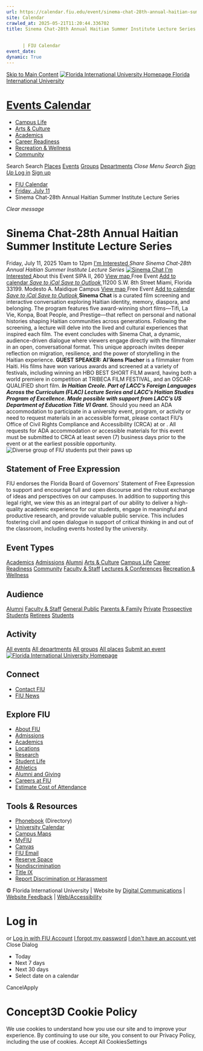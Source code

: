 ```yaml
---
url: https://calendar.fiu.edu/event/sinema-chat-28th-annual-haitian-summer-institute-lecture-series
site: Calendar
crawled_at: 2025-05-21T11:20:44.336702
title: Sinema Chat-28th Annual Haitian Summer Institute Lecture Series
    
    
      | FIU Calendar
event_date: 
dynamic: True
---
```


[Skip to Main Content](https://calendar.fiu.edu/event/sinema-chat-28th-annual-haitian-summer-institute-lecture-series#main-content)
[![Florida International University Homepage](https://digicdn.fiu.edu/core/_assets/images/logo-top.png) Florida International University](https://www.fiu.edu)
# [Events Calendar ](https://calendar.fiu.edu/)
  * [Campus Life](https://calendar.fiu.edu/calendar?event_types%5B%5D=127595)
  * [Arts & Culture](https://calendar.fiu.edu/calendar?event_types%5B%5D=127590)
  * [Academics](https://calendar.fiu.edu/calendar?event_types%5B%5D=127582)
  * [Career Readiness](https://calendar.fiu.edu/calendar?event_types%5B%5D=127584)
  * [Recreation & Wellness](https://calendar.fiu.edu/calendar?event_types%5B%5D=127603)
  * [Community](https://calendar.fiu.edu/calendar?event_types%5B%5D=127601)


Search Search
[Places](https://calendar.fiu.edu/search/places) [Events](https://calendar.fiu.edu/calendar) [Groups](https://calendar.fiu.edu/search/groups) [Departments](https://calendar.fiu.edu/search/departments)
_Close Menu_
_Search_ [ _Sign Up_ ](https://calendar.fiu.edu/signup)
[Log in](https://calendar.fiu.edu/auth/shib_login?previous_url=https%3A%2F%2Fcalendar.fiu.edu%2Fevent%2Fsinema-chat-28th-annual-haitian-summer-institute-lecture-series) [Sign up](https://calendar.fiu.edu/signup)
  * [FIU Calendar](https://calendar.fiu.edu/)
  * [Friday, July 11](https://calendar.fiu.edu/calendar/day/2025/7/11)
  * Sinema Chat-28th Annual Haitian Summer Institute Lecture Series


_Clear message_
# Sinema Chat-28th Annual Haitian Summer Institute Lecture Series
Friday, July 11, 2025 10am to 12pm 
[ I'm Interested ](https://calendar.fiu.edu/event/49541956186212/confirm?return=https%3A%2F%2Fcalendar.fiu.edu%2Fevent%2Fsinema-chat-28th-annual-haitian-summer-institute-lecture-series)
_Share Sinema Chat-28th Annual Haitian Summer Institute Lecture Series_
[ ![Sinema Chat](https://localist-images.azureedge.net/photos/49541961451147/card/ebe713423e7fcb6f331b827677d4819ff1d6b355.jpg) ](https://calendar.fiu.edu/photo/49541961451147)
[ I'm Interested ](https://calendar.fiu.edu/event/49541956186212/confirm?return=https%3A%2F%2Fcalendar.fiu.edu%2Fevent%2Fsinema-chat-28th-annual-haitian-summer-institute-lecture-series)
About this Event
SIPA II, 260  [View map ](https://calendar.fiu.edu/event/sinema-chat-28th-annual-haitian-summer-institute-lecture-series#about_map) Free Event
[Add to calendar ](https://calendar.fiu.edu/event/sinema-chat-28th-annual-haitian-summer-institute-lecture-series)
[ _Save to iCal_ ](https://calendar.fiu.edu/event/sinema-chat-28th-annual-haitian-summer-institute-lecture-series.ics "Save to iCal") [ _Save to Outlook_ ](https://calendar.fiu.edu/event/sinema-chat-28th-annual-haitian-summer-institute-lecture-series.ics "Save to Outlook")
11200 S.W. 8th Street Miami, Florida 33199. Modesto A. Maidique Campus
[View map ](https://calendar.fiu.edu/event/sinema-chat-28th-annual-haitian-summer-institute-lecture-series#about_map) Free Event
[Add to calendar ](https://calendar.fiu.edu/event/sinema-chat-28th-annual-haitian-summer-institute-lecture-series)
[ _Save to iCal_ ](https://calendar.fiu.edu/event/sinema-chat-28th-annual-haitian-summer-institute-lecture-series.ics "Save to iCal") [ _Save to Outlook_ ](https://calendar.fiu.edu/event/sinema-chat-28th-annual-haitian-summer-institute-lecture-series.ics "Save to Outlook")
**Sinema Chat** is a curated film screening and interactive conversation exploring Haitian identity, memory, diaspora, and belonging. The program features five award-winning short films—Tifi, La Vie, Konpa, Boat People, and Prestige—that reflect on personal and national histories shaping Haitian communities across generations. Following the screening, a lecture will delve into the lived and cultural experiences that inspired each film. The event concludes with Sinema Chat, a dynamic, audience-driven dialogue where viewers engage directly with the filmmaker in an open, conversational format. This unique approach invites deeper reflection on migration, resilience, and the power of storytelling in the Haitian experience.
**GUEST SPEAKER: Al’ikens Placher** is a filmmaker from Haiti. His films have won various awards and screened at a variety of festivals, including winning an HBO BEST SHORT FILM award, having both a world premiere in competition at TRIBECA FILM FESTIVAL, and an OSCAR-QUALIFIED short film.
**_In Haitian Creole. Part of LACC’s Foreign Languages Across the Curriculum (FLAC) Lecture Series and LACC’s Haitian Studies Program of Excellence. Made possible with support from LACC’s US Department of Education Title VI Grant._**
Should you need an ADA accommodation to participate in a university event, program, or activity or need to request materials in an accessible format, please contact FIU’s Office of Civil Rights Compliance and Accessibility (CRCA) at or . All requests for ADA accommodation or accessible materials for this event must be submitted to CRCA at least seven (7) business days prior to the event or at the earliest possible opportunity. 
![Diverse group of FIU students put their paws up](https://www.fiu.edu/_assets/images/thumbnail-students-paw.jpg)
## Statement of Free Expression
FIU endorses the Florida Board of Governors' Statement of Free Expression to support and encourage full and open discourse and the robust exchange of ideas and perspectives on our campuses. In addition to supporting this legal right, we view this as an integral part of our ability to deliver a high-quality academic experience for our students, engage in meaningful and productive research, and provide valuable public service. This includes fostering civil and open dialogue in support of critical thinking in and out of the classroom, including events hosted by the university.
## Event Types
[Academics](https://calendar.fiu.edu/calendar?event_types%5B%5D=127582)
[Admissions](https://calendar.fiu.edu/calendar?event_types%5B%5D=127583)
[Alumni](https://calendar.fiu.edu/calendar?event_types%5B%5D=127589)
[Arts & Culture](https://calendar.fiu.edu/calendar?event_types%5B%5D=127590)
[Campus Life](https://calendar.fiu.edu/calendar?event_types%5B%5D=127595)
[Career Readiness](https://calendar.fiu.edu/calendar?event_types%5B%5D=127584)
[Community](https://calendar.fiu.edu/calendar?event_types%5B%5D=127601)
[Faculty & Staff](https://calendar.fiu.edu/calendar?event_types%5B%5D=127602)
[Lectures & Conferences](https://calendar.fiu.edu/calendar?event_types%5B%5D=127587)
[Recreation & Wellness](https://calendar.fiu.edu/calendar?event_types%5B%5D=127603)
## Audience
[Alumni](https://calendar.fiu.edu/calendar?event_types%5B%5D=121721)
[Faculty & Staff](https://calendar.fiu.edu/calendar?event_types%5B%5D=121720)
[General Public](https://calendar.fiu.edu/calendar?event_types%5B%5D=121722)
[Parents & Family](https://calendar.fiu.edu/calendar?event_types%5B%5D=36918157286658)
[Private](https://calendar.fiu.edu/calendar?event_types%5B%5D=129753)
[Prospective Students](https://calendar.fiu.edu/calendar?event_types%5B%5D=121723)
[Retirees](https://calendar.fiu.edu/calendar?event_types%5B%5D=37290279036119)
[Students](https://calendar.fiu.edu/calendar?event_types%5B%5D=121719)
## Activity
[All events](https://calendar.fiu.edu/search?what=events)
[All departments](https://calendar.fiu.edu/search/departments)
[All groups](https://calendar.fiu.edu/search?what=groups)
[All places](https://calendar.fiu.edu/search?what=places)
[Submit an event](https://calendar.fiu.edu/admin/events/new/basic-information)
[ ![Florida International University Homepage](https://digicdn.fiu.edu/core/_assets/images/footer-logo.svg) ](https://www.fiu.edu/)
## Connect
  * [Contact FIU](https://www.fiu.edu/about/contact-us/index.html)
  * [FIU News](https://news.fiu.edu/)


## Explore FIU
  * [About FIU](https://www.fiu.edu/about/index.html)
  * [Admissions](https://www.fiu.edu/admissions/index.html)
  * [Academics](https://www.fiu.edu/academics/index.html)
  * [Locations](https://www.fiu.edu/locations/index.html)
  * [Research](https://www.fiu.edu/research/index.html)
  * [Student Life](https://www.fiu.edu/student-life/index.html)
  * [Athletics](https://www.fiu.edu/athletics/index.html)
  * [Alumni and Giving](https://www.fiu.edu/alumni-and-giving/index.html)
  * [Careers at FIU](https://hr.fiu.edu/careers/)
  * [Estimate Cost of Attendance](https://onestop.fiu.edu/finances/estimate-your-costs/)


## Tools & Resources
  * [Phonebook](https://phonebook.fiu.edu) (Directory)
  * [University Calendar](https://calendar.fiu.edu/)
  * [Campus Maps](https://campusmaps.fiu.edu/)
  * [MyFIU](https://my.fiu.edu/)
  * [Canvas](https://canvas.fiu.edu)
  * [FIU Email](http://mail.fiu.edu/)
  * [Reserve Space](https://reservespace.fiu.edu/make-reservation/)
  * [Nondiscrimination](https://ace.fiu.edu/civil-rights-and-accessibility/harassment-and-discrimination/)
  * [Title IX](https://ace.fiu.edu/title-ix/)
  * [Report Discrimination or Harassment](https://report.fiu.edu/)


© Florida International University  | Website by [Digital Communications](https://stratcomm.fiu.edu/digital-print/websites/) | [Website Feedback](https://webforms.fiu.edu/view.php?id=370774&element_5=https://calendar.fiu.edu/https://calendar.fiu.edu/) | [Web/Accessibility](https://accessibility.fiu.edu/)
# Log in
or
[Log in with FIU Account](https://calendar.fiu.edu/auth/shib_login?previous_url=https%3A%2F%2Fcalendar.fiu.edu%2Fevent%2Fsinema-chat-28th-annual-haitian-summer-institute-lecture-series)
[I forgot my password](https://calendar.fiu.edu/auth/forgot) [I don't have an account yet](https://calendar.fiu.edu/signup)
Close Dialog
  * Today
  * Next 7 days
  * Next 30 days
  * Select date on a calendar


CancelApply
# Concept3D Cookie Policy
We use cookies to understand how you use our site and to improve your experience. By continuing to use our site, you consent to our Privacy Policy, including the use of cookies. 
Accept All CookiesSettings
